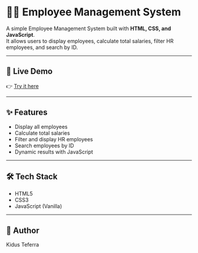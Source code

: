 # 👨‍💼 Employee Management System

A simple Employee Management System built with **HTML, CSS, and JavaScript**.  
It allows users to display employees, calculate total salaries, filter HR employees, and search by ID.

---

## 🚀 Live Demo
👉 [Try it here](https://Kteferra22.github.io/employee-management-system/)

---

## ✨ Features
- Display all employees
- Calculate total salaries
- Filter and display HR employees
- Search employees by ID
- Dynamic results with JavaScript

---

## 🛠 Tech Stack
- HTML5  
- CSS3  
- JavaScript (Vanilla)

---

## 👤 Author
Kidus Teferra